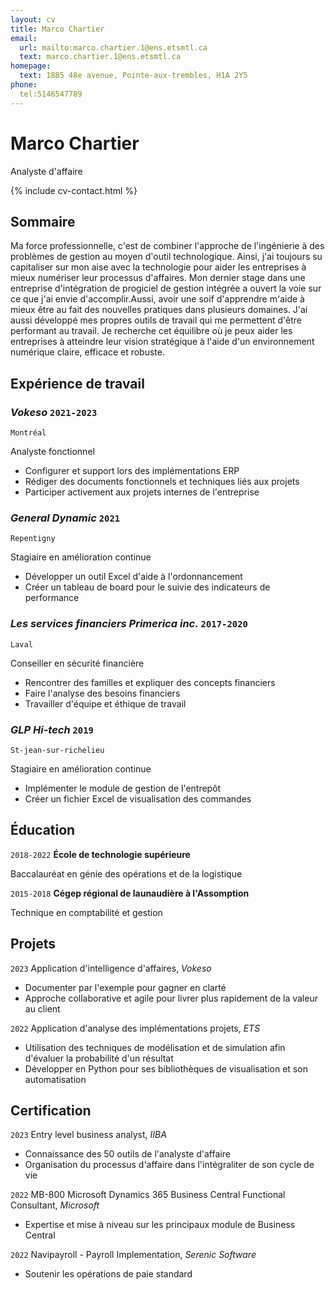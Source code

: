 ```yaml
---
layout: cv
title: Marco Chartier
email:
  url: mailto:marco.chartier.1@ens.etsmtl.ca
  text: marco.chartier.1@ens.etsmtl.ca
homepage:
  text: 1885 48e avenue, Pointe-aux-trembles, H1A 2Y5
phone:
  tel:5146547789
---
```


# Marco **Chartier** 
Analyste d'affaire

<!--
include contact information from the front matter
Supported arguments:
    - homepage: url, text
    - phone
    - email
-->

{% include cv-contact.html %}

## Sommaire

Ma force professionnelle, c'est de combiner l'approche de l'ingénierie à des problèmes de gestion au moyen d'outil technologique. Ainsi, j'ai toujours su capitaliser sur mon aise avec la technologie pour aider les entreprises à mieux numériser leur processus d'affaires. Mon dernier stage dans une entreprise d'intégration de progiciel de gestion intégrée a ouvert la voie sur ce que j'ai envie d'accomplir.Aussi, avoir une soif d'apprendre m'aide à mieux être au fait des nouvelles pratiques dans plusieurs domaines. J'ai aussi développé mes propres outils de travail qui me permettent d'être performant au travail. Je recherche cet équilibre où je peux aider les entreprises à atteindre leur vision stratégique à l'aide d'un environnement numérique claire, efficace et robuste.

## Expérience de travail

### *Vokeso* `2021-2023`

```
Montréal
```

Analyste fonctionnel
- Configurer et support lors des implémentations ERP
- Rédiger des documents fonctionnels et techniques liés aux projets
- Participer activement aux projets internes de l'entreprise


### *General Dynamic* `2021`

```
Repentigny
```

Stagiaire en amélioration continue
- Développer un outil Excel d'aide à l'ordonnancement
- Créer un tableau de board pour le suivie des indicateurs de performance

### *Les services financiers Primerica inc.* `2017-2020`

```
Laval
```

Conseiller en sécurité financière
- Rencontrer des familles et expliquer des concepts financiers
- Faire l'analyse des besoins financiers
- Travailler d'équipe et éthique de travail



### *GLP Hi-tech* `2019`

```
St-jean-sur-richelieu
```
Stagiaire en amélioration continue 
- Implémenter le module de gestion de l'entrepôt
- Créer un fichier Excel de visualisation des commandes



## Éducation

`2018-2022`
__École de technologie supérieure__

Baccalauréat en génie des opérations et de la logistique

`2015-2018`
__Cégep régional de launaudière à l'Assomption__

Technique en comptabilité et gestion


## Projets

`2023`
Application d'intelligence d'affaires, *Vokeso*
- Documenter par l'exemple pour gagner en clarté
- Approche collaborative et agile pour livrer plus rapidement de la valeur au client

`2022`
Application d'analyse des implémentations projets, *ETS*
- Utilisation des techniques de modélisation et de simulation afin d'évaluer la probabilité d'un résultat
- Développer en Python pour ses bibliothèques de visualisation et son automatisation

## Certification

`2023` Entry level business analyst, *IIBA*
- Connaissance des 50 outils de l'analyste d'affaire
- Organisation du processus d'affaire dans l'intégraliter de son cycle de vie

`2022` MB-800 Microsoft Dynamics 365 Business Central Functional Consultant, *Microsoft*
- Expertise et mise à niveau sur les principaux module de Business Central

`2022` Navipayroll - Payroll Implementation, *Serenic Software*
- Soutenir les opérations de paie standard




<!-- ### Footer

Dernière mise à jour: septembre 2023 -->
